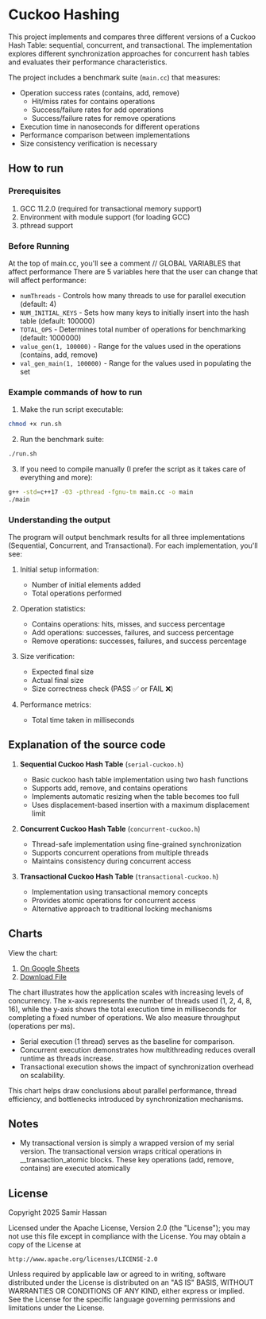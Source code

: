 # Cuckoo Hashing
This project implements and compares three different versions of a Cuckoo Hash Table: sequential, concurrent, and transactional. The implementation explores different synchronization approaches for concurrent hash tables and evaluates their performance characteristics.

The project includes a benchmark suite (`main.cc`) that measures:
- Operation success rates (contains, add, remove)
    - Hit/miss rates for contains operations
    - Success/failure rates for add operations
    - Success/failure rates for remove operations
- Execution time in nanoseconds for different operations
- Performance comparison between implementations
- Size consistency verification is necessary

## How to run

### Prerequisites
1. GCC 11.2.0 (required for transactional memory support)
2. Environment with module support (for loading GCC)
3. pthread support

### Before Running
At the top of main.cc, you'll see a comment // GLOBAL VARIABLES that affect performance
There are 5 variables here that the user can change that will affect performance:
- `numThreads` - Controls how many threads to use for parallel execution (default: 4)
- `NUM_INITIAL_KEYS` - Sets how many keys to initially insert into the hash table (default: 100000)
- `TOTAL_OPS` - Determines total number of operations for benchmarking (default: 1000000)
- `value_gen(1, 100000)` - Range for the values used in the operations (contains, add, remove)
- `val_gen_main(1, 100000)` - Range for the values used in populating the set

### Example commands of how to run
1. Make the run script executable:
```bash
chmod +x run.sh
```

2. Run the benchmark suite:
```bash
./run.sh
```

3. If you need to compile manually (I prefer the script as it takes care of everything and more):
```bash
g++ -std=c++17 -O3 -pthread -fgnu-tm main.cc -o main
./main
```

### Understanding the output

The program will output benchmark results for all three implementations (Sequential, Concurrent, and Transactional). For each implementation, you'll see:

1. Initial setup information:
   - Number of initial elements added
   - Total operations performed

2. Operation statistics:
   - Contains operations: hits, misses, and success percentage
   - Add operations: successes, failures, and success percentage
   - Remove operations: successes, failures, and success percentage

3. Size verification:
   - Expected final size
   - Actual final size
   - Size correctness check (PASS ✅ or FAIL ❌)

4. Performance metrics:
   - Total time taken in milliseconds

## Explanation of the source code
1. **Sequential Cuckoo Hash Table** (`serial-cuckoo.h`)
   - Basic cuckoo hash table implementation using two hash functions
   - Supports add, remove, and contains operations
   - Implements automatic resizing when the table becomes too full
   - Uses displacement-based insertion with a maximum displacement limit

2. **Concurrent Cuckoo Hash Table** (`concurrent-cuckoo.h`)
   - Thread-safe implementation using fine-grained synchronization
   - Supports concurrent operations from multiple threads
   - Maintains consistency during concurrent access

3. **Transactional Cuckoo Hash Table** (`transactional-cuckoo.h`)
   - Implementation using transactional memory concepts
   - Provides atomic operations for concurrent access
   - Alternative approach to traditional locking mechanisms

## Charts
View the chart:
1. [On Google Sheets](https://docs.google.com/spreadsheets/d/19pdmQfLoDorniIDlVOsryQ8h0etsa2YlvdLRHreLdAk/edit?usp=sharing)  
2. [Download File](./charts/chart.xlsx)

The chart illustrates how the application scales with increasing levels of concurrency. The x-axis represents the number of threads used (1, 2, 4, 8, 16), while the y-axis shows the total execution time in milliseconds for completing a fixed number of operations. We also measure throughput (operations per ms).
- Serial execution (1 thread) serves as the baseline for comparison.
- Concurrent execution demonstrates how multithreading reduces overall runtime as threads increase.
- Transactional execution shows the impact of synchronization overhead on scalability.

This chart helps draw conclusions about parallel performance, thread efficiency, and bottlenecks introduced by synchronization mechanisms.

## Notes
- My transactional version is simply a wrapped version of my serial version. The transactional version wraps critical operations in __transaction_atomic blocks. These key operations (add, remove, contains) are executed atomically

## License
Copyright 2025 Samir Hassan

Licensed under the Apache License, Version 2.0 (the "License");
you may not use this file except in compliance with the License.
You may obtain a copy of the License at

    http://www.apache.org/licenses/LICENSE-2.0

Unless required by applicable law or agreed to in writing, software
distributed under the License is distributed on an "AS IS" BASIS,
WITHOUT WARRANTIES OR CONDITIONS OF ANY KIND, either express or implied.
See the License for the specific language governing permissions and
limitations under the License.
